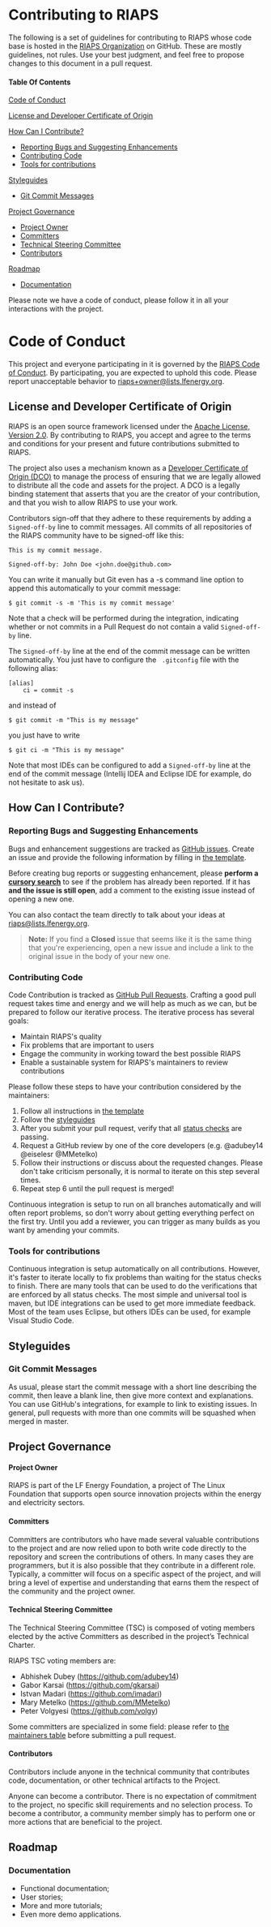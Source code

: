 # Contributing to RIAPS

The following is a set of guidelines for contributing to RIAPS whose code base is hosted in the
[RIAPS Organization](https://github.com/RIAPS) on GitHub. These are mostly guidelines, not rules.
Use your best judgment, and feel free to propose changes to this document in a pull request.

#### Table Of Contents

[Code of Conduct](#code-of-conduct)

[License and Developer Certificate of Origin](#license-and-developer-certificate-of-origin)

[How Can I Contribute?](#how-can-i-contribute)
  * [Reporting Bugs and Suggesting Enhancements](#reporting-bugs-and-suggesting-enhancements)
  * [Contributing Code](#contributing-code)
  * [Tools for contributions](#tools-for-contributions)

[Styleguides](#styleguides)
  * [Git Commit Messages](#git-commit-messages)

[Project Governance](#project-governance)
  * [Project Owner](#project-owner)
  * [Committers](#committers)
  * [Technical Steering Committee](#technical-steering-committee)
  * [Contributors](#contributors)

[Roadmap](#roadmap)
  * [Documentation](#documentation)

Please note we have a code of conduct, please follow it in all your interactions with the project.

# <a name="code-of-conduct">Code of Conduct</a>

This project and everyone participating in it is governed by the [RIAPS Code of Conduct](CODE_OF_CONDUCT.md).
By participating, you are expected to uphold this code. Please report unacceptable behavior
to [riaps+owner@lists.lfenergy.org](mailto:riaps+owner@lists.lfenergy.org).


## <a name="license-and-developer-certificate-of-origin">License and Developer Certificate of Origin</a>

RIAPS is an open source framework licensed under the [Apache License, Version 2.0](http://www.apache.org/licenses/LICENSE-2.0).
By contributing to RIAPS, you accept and agree to the terms and conditions for your present and future contributions
submitted to RIAPS.

The project also uses a mechanism known as a [Developer Certificate of Origin (DCO)](https://developercertificate.org/)
to manage the process of ensuring that we are legally allowed to distribute all the code and assets for the project.
A DCO is a legally binding statement that asserts that you are the creator of your contribution, and that you wish to
allow RIAPS to use your work.

Contributors sign-off that they adhere to these requirements by adding a ```Signed-off-by``` line to commit messages.
All commits of all repositories of the RIAPS community have to be signed-off like this:

```
This is my commit message.

Signed-off-by: John Doe <john.doe@github.com>
```
You can write it manually but Git even has a -s command line option to append this automatically to your commit message:
```
$ git commit -s -m 'This is my commit message'
```

Note that a check will be performed during the integration, indicating whether or not commits in a
Pull Request do not contain a valid ```Signed-off-by``` line.

The ```Signed-off-by``` line at the end of the commit message can be written automatically.
You just have to configure the ``` .gitconfig``` file with the following alias:
```
[alias]
    ci = commit -s
```
and instead of
```
$ git commit -m "This is my message"
```
you just have to write
```
$ git ci -m "This is my message"
```
Note that most IDEs can be configured to add a ```Signed-off-by``` line at the end of the
commit message (Intellij IDEA and Eclipse IDE for example, do not hesitate to ask us).

## <a name="how-can-i-contribute">How Can I Contribute?</a>

### <a name="reporting-bugs-and-suggesting-enhancements">Reporting Bugs and Suggesting Enhancements</a>

Bugs and enhancement suggestions are tracked as [GitHub issues](https://guides.github.com/features/issues/).
Create an issue and provide the following information by filling in [the template](ISSUE_TEMPLATE.md).

Before creating bug reports or suggesting enhancement, please
**perform a [cursory search](https://github.com/search?q=+is%3Aissue+user%3ARIAPS)** to see if the problem has already
been reported. If it has **and the issue is still open**, add a comment to the existing issue instead of opening a new one.

You can also contact the team directly to talk about your ideas at [riaps@lists.lfenergy.org](mailto:riaps@lists.lfenergy.org).

>**Note:** If you find a **Closed** issue that seems like it is the same thing that you're experiencing, open a new issue and include a link to the original issue in the body of your new one.

### <a name="contributing-code">Contributing Code</a>

Code Contribution is tracked as [GitHub Pull Requests](https://help.github.com/en/articles/about-pull-requests).
Crafting a good pull request takes time and energy and we will help as much as we can, but be prepared to follow
our iterative process. The iterative process has several goals:

- Maintain RIAPS's quality
- Fix problems that are important to users
- Engage the community in working toward the best possible RIAPS
- Enable a sustainable system for RIAPS's maintainers to review contributions

Please follow these steps to have your contribution considered by the maintainers:

1. Follow all instructions in [the template](PULL_REQUEST_TEMPLATE.md)
2. Follow the [styleguides](#styleguides)
3. After you submit your pull request, verify that all
[status checks](https://help.github.com/articles/about-status-checks/) are passing.
5. Request a GitHub review by one of the core developers (e.g. @adubey14 @eiselesr @MMetelko)
6. Follow their instructions or discuss about the requested changes. Please don't take criticism personally,
it is normal to iterate on this step several times.
7. Repeat step 6 until the pull request is merged!

Continuous integration is setup to run on all branches automatically and will often report problems,
so don't worry about getting everything perfect on the first try.
Until you add a reviewer, you can trigger as many builds as you want by amending your commits.

### <a name="tools-for-contributions">Tools for contributions</a>

Continuous integration is setup automatically on all contributions. However, it's faster to iterate locally to fix
problems than waiting for the status checks to finish. There are many tools that can be used to do the verifications
that are enforced by all status checks. The most simple and universal tool is maven, but IDE integrations can be
used to get more immediate feedback. Most of the team uses Eclipse, but others IDEs can be used, for example
Visual Studio Code.

## <a name="styleguides">Styleguides</a>

### <a name="git-commit-messages">Git Commit Messages</a>

As usual, please start the commit message with a short line describing the commit, then leave a blank line,
then give more context and explanations. You can use GitHub's integrations, for example to link to existing issues.
In general, pull requests with more than one commits will be squashed when merged in master.

## <a name="project-governance">Project Governance</a>

#### <a name="project-owner">Project Owner</a>

RIAPS is part of the LF Energy Foundation, a project of The Linux Foundation that supports open source innovation
projects within the energy and electricity sectors.

#### <a name="committers">Committers</a>

Committers are contributors who have made several valuable contributions to the project and are now relied upon to
both write code directly to the repository and screen the contributions of others. In many cases they are programmers,
but it is also possible that they contribute in a different role. Typically, a committer will focus on a specific aspect
of the project, and will bring a level of expertise and understanding that earns them the respect of the community and
the project owner.

#### <a name="technical-steering-committee">Technical Steering Committee</a>

The Technical Steering Committee (TSC) is composed of voting members elected by the active Committers as described in
the project’s Technical Charter.

RIAPS TSC voting members are:
- Abhishek Dubey (https://github.com/adubey14)
- Gabor Karsai (https://github.com/gkarsai)
- Istvan Madari (https://github.com/imadari)
- Mary Metelko (https://github.com/MMetelko)
- Peter Volgyesi (https://github.com/volgy)


Some committers are specialized in some field: please refer to [the maintainers table](MAINTAINERS.md) before
submitting a pull request.

#### <a name="contributors">Contributors</a>

Contributors include anyone in the technical community that contributes code, documentation, or other technical
artifacts to the Project.

Anyone can become a contributor. There is no expectation of commitment to the project, no specific skill requirements
and no selection process. To become a contributor, a community member simply has to perform one or more actions that are beneficial to the project.

## <a name="roadmap">Roadmap</a>

### <a name="documentation">Documentation</a>
- Functional documentation;
- User stories;
- More and more tutorials;
- Even more demo applications.
